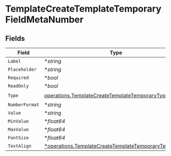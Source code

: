 # TemplateCreateTemplateTemporaryFieldMetaNumber


## Fields

| Field                                                                                                                         | Type                                                                                                                          | Required                                                                                                                      | Description                                                                                                                   |
| ----------------------------------------------------------------------------------------------------------------------------- | ----------------------------------------------------------------------------------------------------------------------------- | ----------------------------------------------------------------------------------------------------------------------------- | ----------------------------------------------------------------------------------------------------------------------------- |
| `Label`                                                                                                                       | **string*                                                                                                                     | :heavy_minus_sign:                                                                                                            | N/A                                                                                                                           |
| `Placeholder`                                                                                                                 | **string*                                                                                                                     | :heavy_minus_sign:                                                                                                            | N/A                                                                                                                           |
| `Required`                                                                                                                    | **bool*                                                                                                                       | :heavy_minus_sign:                                                                                                            | N/A                                                                                                                           |
| `ReadOnly`                                                                                                                    | **bool*                                                                                                                       | :heavy_minus_sign:                                                                                                            | N/A                                                                                                                           |
| `Type`                                                                                                                        | [operations.TemplateCreateTemplateTemporaryTypeNumber](../../models/operations/templatecreatetemplatetemporarytypenumber.md)  | :heavy_check_mark:                                                                                                            | N/A                                                                                                                           |
| `NumberFormat`                                                                                                                | **string*                                                                                                                     | :heavy_minus_sign:                                                                                                            | N/A                                                                                                                           |
| `Value`                                                                                                                       | **string*                                                                                                                     | :heavy_minus_sign:                                                                                                            | N/A                                                                                                                           |
| `MinValue`                                                                                                                    | **float64*                                                                                                                    | :heavy_minus_sign:                                                                                                            | N/A                                                                                                                           |
| `MaxValue`                                                                                                                    | **float64*                                                                                                                    | :heavy_minus_sign:                                                                                                            | N/A                                                                                                                           |
| `FontSize`                                                                                                                    | **float64*                                                                                                                    | :heavy_minus_sign:                                                                                                            | N/A                                                                                                                           |
| `TextAlign`                                                                                                                   | [*operations.TemplateCreateTemplateTemporaryTextAlign6](../../models/operations/templatecreatetemplatetemporarytextalign6.md) | :heavy_minus_sign:                                                                                                            | N/A                                                                                                                           |